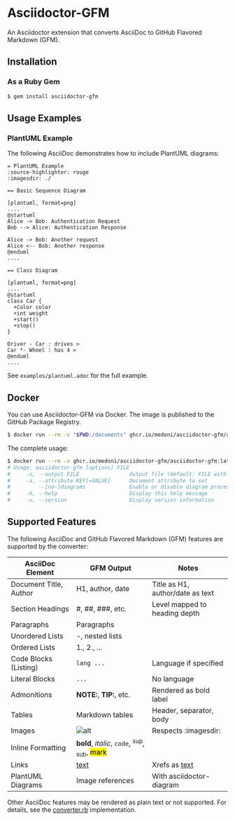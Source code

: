 # Asciidoctor-GFM

An Asciidoctor extension that converts AsciiDoc to GitHub Flavored Markdown (GFM).

## Installation

### As a Ruby Gem

```bash
$ gem install asciidoctor-gfm
```


## Usage Examples

### PlantUML Example

The following AsciiDoc demonstrates how to include PlantUML diagrams:

```adoc
= PlantUML Example
:source-highlighter: rouge
:imagesdir: ./

== Basic Sequence Diagram

[plantuml, format=png]
....
@startuml
Alice -> Bob: Authentication Request
Bob --> Alice: Authentication Response

Alice -> Bob: Another request
Alice <-- Bob: Another response
@enduml
....

== Class Diagram

[plantuml, format=png]
....
@startuml
class Car {
  +Color color
  +int weight
  +start()
  +stop()
}

Driver - Car : drives >
Car *- Wheel : has 4 >
@enduml
....
```

See `examples/plantuml.adoc` for the full example.

## Docker

You can use Asciidoctor-GFM via Docker. The image is published to the GitHub Package Registry.

```bash
$ docker run --rm -v "$PWD:/documents" ghcr.io/medoni/asciidoctor-gfm/asciidoctor-gfm:latest examples/plantuml.adoc
```

The complete usage:
```bash 
$ docker run --rm -v ghcr.io/medoni/asciidoctor-gfm/asciidoctor-gfm:latest
# Usage: asciidoctor-gfm [options] FILE
#     -o, --output FILE                Output file (default: FILE with .md extension)
#     -a, --attribute KEY[=VALUE]      Document attribute to set
#         --[no-]diagrams              Enable or disable diagram processing (default: enabled)
#     -h, --help                       Display this help message
#     -v, --version                    Display version information
```

## Supported Features

The following AsciiDoc and GitHub Flavored Markdown (GFM) features are supported by the converter:

| AsciiDoc Element         | GFM Output                | Notes |
|-------------------------|---------------------------|-------|
| Document Title, Author  | H1, author, date          | Title as H1, author/date as text |
| Section Headings        | #, ##, ###, etc.          | Level mapped to heading depth |
| Paragraphs              | Paragraphs                |       |
| Unordered Lists         | -, nested lists           |       |
| Ordered Lists           | 1., 2., ...               |       |
| Code Blocks (Listing)   | ```lang ... ```           | Language if specified |
| Literal Blocks          | ``` ... ```               | No language |
| Admonitions             | **NOTE:**, **TIP:**, etc. | Rendered as bold label |
| Tables                  | Markdown tables           | Header, separator, body |
| Images                  | ![alt](path "title")     | Respects :imagesdir: |
| Inline Formatting       | **bold**, *italic*, `code`, <sup>sup</sup>, <sub>sub</sub>, <mark>mark</mark> | |
| Links                   | [text](url)               | Xrefs as [text](#anchor) |
| PlantUML Diagrams       | Image references          | With asciidoctor-diagram |

Other AsciiDoc features may be rendered as plain text or not supported. For details, see the [converter.rb](lib/asciidoctor/gfm/converter.rb) implementation.

